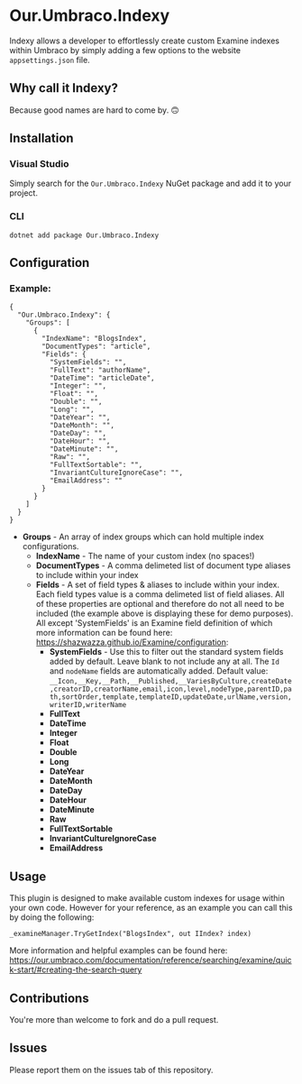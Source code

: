 ﻿# Our.Umbraco.Indexy

Indexy allows a developer to effortlessly create custom Examine indexes within Umbraco by simply adding a few options to the website `appsettings.json` file. 

## Why call it Indexy?
Because good names are hard to come by. 🙃

## Installation 

### Visual Studio
Simply search for the `Our.Umbraco.Indexy` NuGet package and add it to your project.

### CLI
`dotnet add package Our.Umbraco.Indexy`

## Configuration

### Example:
```
{
  "Our.Umbraco.Indexy": {
    "Groups": [
      {
        "IndexName": "BlogsIndex",
        "DocumentTypes": "article",
        "Fields": {
          "SystemFields": "",
          "FullText": "authorName",
          "DateTime": "articleDate",
          "Integer": "",
          "Float": "",
          "Double": "",
          "Long": "",
          "DateYear": "",
          "DateMonth": "",
          "DateDay": "",
          "DateHour": "",
          "DateMinute": "",
          "Raw": "",
          "FullTextSortable": "",
          "InvariantCultureIgnoreCase": "",
          "EmailAddress": ""
        }
      }
    ]
  }
}
```

- **Groups** - An array of index groups which can hold multiple index configurations.
    - **IndexName** - The name of your custom index (no spaces!)
    - **DocumentTypes** - A comma delimeted list of document type aliases to include within your index
    - **Fields** - A set of field types & aliases to include within your index. Each field types value is a comma delimeted list of field aliases. All of these properties are optional and therefore do not all need to be included (the example above is displaying these for demo purposes). All except 'SystemFields' is an Examine field definition of which more information can be found here: https://shazwazza.github.io/Examine/configuration:
        - **SystemFields** - Use this to filter out the standard system fields added by default. Leave blank to not include any at all. The `Id` and `nodeName` fields are automatically added. Default value: `__Icon,__Key,__Path,__Published,__VariesByCulture,createDate,creatorID,creatorName,email,icon,level,nodeType,parentID,path,sortOrder,template,templateID,updateDate,urlName,version,writerID,writerName`
        - **FullText**
        - **DateTime**
        - **Integer**
        - **Float**
        - **Double**
        - **Long**
        - **DateYear**
        - **DateMonth**
        - **DateDay**
        - **DateHour**
        - **DateMinute**
        - **Raw**
        - **FullTextSortable**
        - **InvariantCultureIgnoreCase**
        - **EmailAddress**

## Usage
This plugin is designed to make available custom indexes for usage within your own code. However for your reference, as an example you can call this by doing the following:

`_examineManager.TryGetIndex("BlogsIndex", out IIndex? index)`

More information and helpful examples can be found here: https://our.umbraco.com/documentation/reference/searching/examine/quick-start/#creating-the-search-query

## Contributions
You're more than welcome to fork and do a pull request.

## Issues
Please report them on the issues tab of this repository.